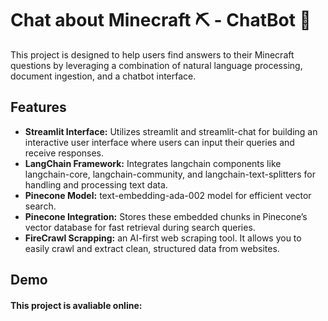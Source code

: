 
# Chat about Minecraft ⛏️ - ChatBot 🤖 

This project is designed to help users find answers to their Minecraft questions by leveraging a combination of natural language processing, document ingestion, and a chatbot interface.


## Features

- **Streamlit Interface:** Utilizes streamlit and streamlit-chat for building an interactive user interface where users can input their queries and receive responses.
- **LangChain Framework:** Integrates langchain components like langchain-core, langchain-community, and langchain-text-splitters for handling and processing text data.
- **Pinecone Model:** text-embedding-ada-002 model for efficient vector search.
- **Pinecone Integration:** Stores these embedded chunks in Pinecone’s vector database for fast retrieval during search queries.
- **FireCrawl Scrapping:** an AI-first web scraping tool. It allows you to easily crawl and extract clean, structured data from websites.

## Demo

#### This project is avaliable online:

